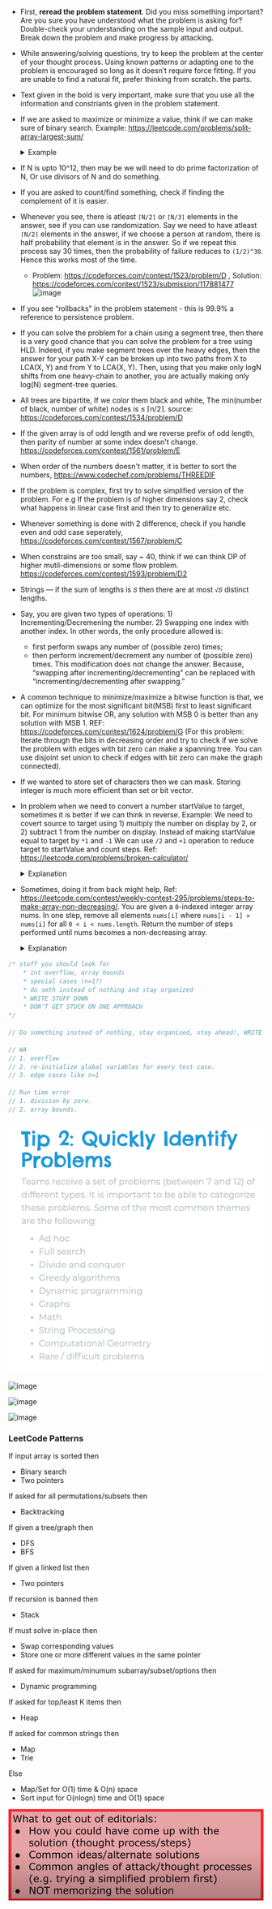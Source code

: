 * First, **reread the problem statement**. Did you miss something important? Are you sure you have understood what the problem is asking for? Double-check your understanding on the sample input and output. Break down the problem and make progress by attacking.
* While answering/solving questions, try to keep the problem at the center of your thought process. Using
known patterns or adapting one to the problem is encouraged so long as it doesn’t require force
fitting. If you are unable to find a natural fit, prefer thinking from scratch.
the parts.
* Text given in the bold is very important, make sure that you use all the information and constriants given in the problem statement.
* If we are asked to maximize or minimize a value, think if we can make sure of binary search. Example: https://leetcode.com/problems/split-array-largest-sum/
	<details>
	<summary>Example</summary>
	
	We have an array of `n` non-negative integers which we must split into `m` subarrays in such a way that the largest sum of a subarray among these `m` subarrays is minimized.
	
	This problem satisfies the property that we can guess the answer (the minimum largest sum subarray value) and check if that value was too high or too low, thus narrowing our search space.

	The goal of this problem is to find the minimum largest subarray sum with `m` subarrays. Instead of finding the answer directly, what if we try to guess the answer (say `X`), and check whether this particular value could be the largest subarray sum with `m` subarrays. If this is possible, we can check all values for `X ≥ max_element(arr)`, and the first value that satisfies the condition will be the answer. Thus, by repeatedly solving the following problem, we can find the minimum largest subarray sum needed to split nums into `m` subarrays:

	Given an array of `n` integers and a value `X`, determine the minimum number of subarrays the array needs to be divided into such that no subarray sum is greater than `X`.

	If the minimum number of subarrays required is less than or equal to `m` then the value `X` could be the largest subarray sum.
	</details>

* If N is upto 10^12, then may be we will need to do prime factorization of N, Or use divisors of N and do something.
* If you are asked to count/find something, check if finding the complement of it is easier.
* Whenever you see, there is atleast `⌈N/2⌉` or `⌈N/3⌉` elements in the answer, see if you can use randomization. Say we need to have atleast `⌈N/2⌉` elements in the answer, if we choose a person at random, there is half probability that element is in the answer. So if we repeat this process say 30 times, then the probability of failure reduces to `(1/2)^30`. Hence this works most of the time.
  * Problem: https://codeforces.com/contest/1523/problem/D , Solution: https://codeforces.com/contest/1523/submission/117881477
  ![image](https://user-images.githubusercontent.com/19663316/120113940-6f380a00-c19a-11eb-8a77-b3c4c761a32d.png)
* If you see “rollbacks” in the problem statement - this is 99.9% a reference to persistence problem.
* If you can solve the problem for a chain using a segment tree, then there is a very good chance that you can solve the problem for a tree using HLD. Indeed, if you make segment trees over the heavy edges, then the answer for your path X-Y can be broken up into two paths from X to LCA(X, Y) and from Y to LCA(X, Y). Then, using that you make only logN shifts from one heavy-chain to another, you are actually making only log(N) segment-tree queries.
* All trees are bipartite, If we color them black and white, The min(number of black, number of white) nodes is ≤ ⌈n/2⌉. source: https://codeforces.com/contest/1534/problem/D
* If the given array is of odd length and we reverse prefix of odd length, then parity of number at some index doesn't change. https://codeforces.com/contest/1561/problem/E
* When order of the numbers doesn't matter, it is better to sort the numbers, https://www.codechef.com/problems/THREEDIF
* If the problem is complex, first try to solve simplified version of the problem. For e.g If the problem is of higher dimensions say 2, check what happens in linear case first and then try to generalize etc.
* Whenever something is done with 2 difference, check if you handle even and odd case seperately, https://codeforces.com/contest/1567/problem/C
* When constrains are too small, say ~ 40, think if we can think DP of higher mutil-dimensions or some flow problem. https://codeforces.com/contest/1593/problem/D2
* Strings — if the sum of lengths is `𝑆` then there are at most `√𝑆` distinct lengths.
* Say, you are given two types of operations: 1) Incrementing/Decremening the number. 2) Swapping one index with another index. In other words, the only procedure allowed is:

   - first perform swaps any number of (possible zero) times;
   - then perform increment/decrement any number of (possible zero) times.
This modification does not change the answer. Because, “swapping after incrementing/decrementing” can be replaced with “incrementing/decrementing after swapping.”
* A common technique to minimize/maximize a bitwise function is that, we can optimize for the most significant bit(MSB) first to least significant bit. For minimum bitwise OR, any solution with MSB 0 is better than any solution with MSB 1. REF: https://codeforces.com/contest/1624/problem/G (For this problem: Iterate through the bits in decreasing order and try to check if we solve the problem with edges with bit zero can make a spanning tree. You can use disjoint set union to check if edges with bit zero can make the graph connected).
* If we wanted to store set of characters then we can mask. Storing integer is much more efficient than set or bit vector.
* In problem when we need to convert a number startValue to target, sometimes it is better if we can think in reverse. Example: We need to covert source to target using 1) multiply the number on display by 2, or 2) subtract 1 from the number on display. Instead of making startValue equal to target by `*1` and `-1` We can use `/2` and `+1` operation to reduce target to startValue and count steps. Ref: https://leetcode.com/problems/broken-calculator/

	<details>
	<summary> Explanation </summary>
	
	The motivation for this is that it turns out we always greedily divide by 2:
	* If say target is even, then if we perform 2 additions and one division, we could instead perform one division and one addition for less operations [`(target + 2) / 2` vs `target / 2 + 1`].
	* If say target is odd, then if we perform 3 additions and one division, we could instead perform 1 addition, 1 division, and 1 addition for less operations [`(target + 3) / 2` vs `(target + 1) / 2 + 1`].

	```cpp
	    int brokenCalc(int startValue, int target) {
		if(target <= startValue) return startValue - target;
		if(target & 1) {
		    return 1 + brokenCalc(startValue, target+1);
		}
		return 1 + brokenCalc(startValue, target/2);
	    }
	```
	</details>

* Sometimes, doing it from back might help, Ref: https://leetcode.com/contest/weekly-contest-295/problems/steps-to-make-array-non-decreasing/. You are given a `0`-indexed integer array nums. In one step, remove all elements `nums[i]` where `nums[i - 1] > nums[i]` for all `0 < i < nums.length`. Return the number of steps performed until nums becomes a non-decreasing array.
  <details>
  <summary> Explanation </summary>

	```python
	class Solution:
	    def totalSteps(self, a: List[int]) -> int:
		z = 0
		b = []
		n = len(a)
		l = 0
		for i in a[::-1]:
		    c = 0
		    while len(b) and i > b[-1][0]:
			x, y = b.pop()
			c += 1 + max(y - c - 1, 0)
		    z = max(z, c)
		    b.append((i, c))
		return z
	```
  </details>
				       
```cpp
/* stuff you should look for
	* int overflow, array bounds
	* special cases (n=1?)
	* do smth instead of nothing and stay organized
	* WRITE STUFF DOWN
	* DON'T GET STUCK ON ONE APPROACH
*/

// Do something instead of nothing, stay organised, stay ahead!, WRITE STUFF DOWN

// WA
// 1. overflow
// 2. re-initialize global variables for every test case.
// 3. edge cases like n=1

// Run time error
// 1. division by zero.
// 2. array bounds.
```

![](images/observations_17_oct_2021.png)

![image](https://user-images.githubusercontent.com/19663316/140021477-e23d5ef4-7ddd-4ffc-8111-d8d735943530.png)

![image](https://user-images.githubusercontent.com/19663316/140021439-6df2a48e-391b-491a-a412-37de619028ac.png)

![image](https://user-images.githubusercontent.com/19663316/142221056-b26cb7bf-0d78-4b4d-90ab-248aa93656f8.png)


### LeetCode Patterns

If input array is sorted then
- Binary search
- Two pointers

If asked for all permutations/subsets then
- Backtracking

If given a tree/graph then
- DFS
- BFS

If given a linked list then
- Two pointers

If recursion is banned then
- Stack

If must solve in-place then
- Swap corresponding values
- Store one or more different values in the same pointer

If asked for maximum/minumum subarray/subset/options then
- Dynamic programming

If asked for top/least K items then
- Heap

If asked for common strings then
- Map
- Trie

Else
- Map/Set for O(1) time & O(n) space
- Sort input for O(nlogn) time and O(1) space

	
![](images/tips_for_practice.png)
